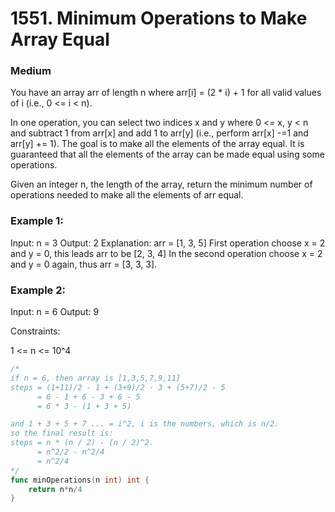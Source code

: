# 1551. Minimum Operations to Make Array Equal

### Medium

You have an array arr of length n where arr[i] = (2 * i) + 1 for all valid values of i (i.e., 0 <= i < n).

In one operation, you can select two indices x and y where 0 <= x, y < n and subtract 1 from arr[x] and add 1 to arr[y] (i.e., perform arr[x] -=1 and arr[y] += 1). The goal is to make all the elements of the array equal. It is guaranteed that all the elements of the array can be made equal using some operations.

Given an integer n, the length of the array, return the minimum number of operations needed to make all the elements of arr equal.

### Example 1:

Input: n = 3
Output: 2
Explanation: arr = [1, 3, 5]
First operation choose x = 2 and y = 0, this leads arr to be [2, 3, 4]
In the second operation choose x = 2 and y = 0 again, thus arr = [3, 3, 3].

### Example 2:

Input: n = 6
Output: 9

Constraints:

1 <= n <= 10^4

```go
/*
if n = 6, then array is [1,3,5,7,9,11]
steps = (1+11)/2 - 1 + (3+9)/2 - 3 + (5+7)/2 - 5
	  = 6 - 1 + 6 - 3 + 6 - 5
	  = 6 * 3 - (1 + 3 + 5)

and 1 + 3 + 5 + 7 ... = i^2, i is the numbers, which is n/2.
so the final result is:
steps = n * (n / 2) - (n / 2)^2.
	  = n^2/2 - n^2/4
	  = n^2/4 
*/
func minOperations(n int) int {
	return n*n/4
}
```